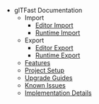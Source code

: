 * glTFast Documentation
    * Import
        * [Editor Import](ImportEditor.md)
        * [Runtime Import](ImportRuntime.md)
    * Export
        * [Editor Export](ExportEditor.md)
        * [Runtime Export](ExportRuntime.md)
    * [Features](features.md)
    * [Project Setup](ProjectSetup.md)
    * [Upgrade Guides](UpgradeGuides.md)
    * [Known Issues](KnownIssues.md)
    * [Implementation Details](ImplementationDetails.md)
